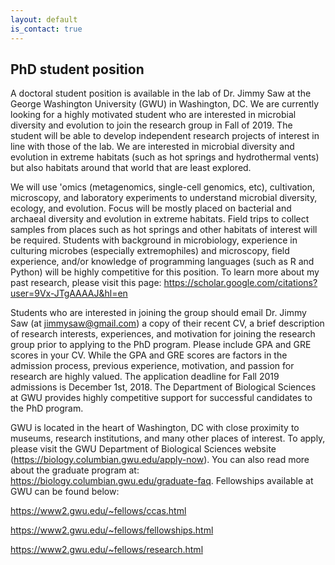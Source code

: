 ```yaml
---
layout: default
is_contact: true
---
```


## PhD student position

A doctoral student position is available in the lab of Dr. Jimmy Saw at the George Washington University (GWU) in Washington, DC. We are currently looking for a highly motivated student who are interested in microbial diversity and evolution to join the research group in Fall of 2019. The student will be able to develop independent research projects of interest in line with those of the lab. We are interested in microbial diversity and evolution in extreme habitats (such as hot springs and hydrothermal vents) but also habitats around that world that are least explored.

We will use 'omics (metagenomics, single-cell genomics, etc), cultivation, microscopy, and laboratory experiments to understand microbial diversity, ecology, and evolution. Focus will be mostly placed on bacterial and archaeal diversity and evolution in extreme habitats. Field trips to collect samples from places such as hot springs and other habitats of interest will be required. Students with background in microbiology, experience in culturing microbes (especially extremophiles) and microscopy, field experience, and/or knowledge of programming languages (such as R and Python) will be highly competitive for this position. To learn more about my past research, please visit this page: https://scholar.google.com/citations?user=9Vx-JTgAAAAJ&hl=en

Students who are interested in joining the group should email Dr. Jimmy Saw (at jimmysaw@gmail.com) a copy of their recent CV, a brief description of research interests, experiences, and motivation for joining the research group prior to applying to the PhD program. Please include GPA and GRE scores in your CV. While the GPA and GRE scores are factors in the admission process, previous experience, motivation, and passion for research are highly valued. The application deadline for Fall 2019 admissions is December 1st, 2018. The Department of Biological Sciences at GWU provides highly competitive support for successful candidates to the PhD program.

GWU is located in the heart of Washington, DC with close proximity to museums, research institutions, and many other places of interest. To apply, please visit the GWU Department of Biological Sciences website (https://biology.columbian.gwu.edu/apply-now). You can also read more about the graduate program at: https://biology.columbian.gwu.edu/graduate-faq. Fellowships available at GWU can be found below:

https://www2.gwu.edu/~fellows/ccas.html

https://www2.gwu.edu/~fellows/fellowships.html

https://www2.gwu.edu/~fellows/research.html
